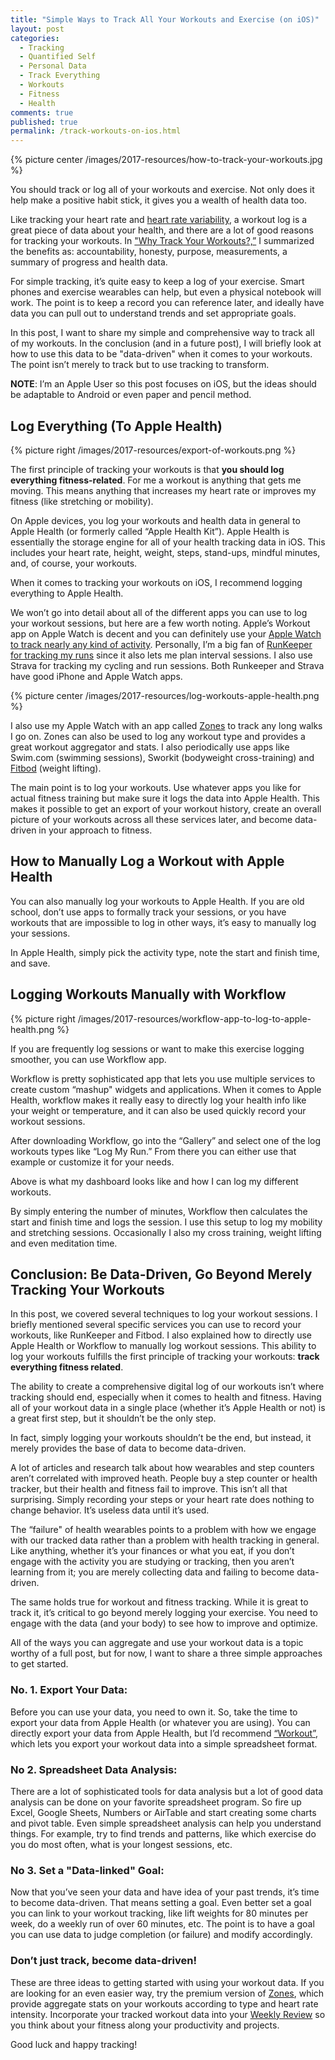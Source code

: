 ```yaml
---
title: "Simple Ways to Track All Your Workouts and Exercise (on iOS)"
layout: post
categories:
  - Tracking
  - Quantified Self
  - Personal Data
  - Track Everything
  - Workouts
  - Fitness
  - Health
comments: true
published: true
permalink: /track-workouts-on-ios.html
---
```


{% picture center /images/2017-resources/how-to-track-your-workouts.jpg %}

You should track or log all of your workouts and exercise. Not only does it help make a positive habit stick, it gives you a wealth of health data too.

Like tracking your heart rate and [heart rate variability](http://www.markwk.com/blog/archives/hrv-for-beginners.html), a workout log is a great piece of data about your health, and there are a lot of good reasons for tracking your workouts. In ["Why Track Your Workouts?,”](http://www.markwk.com/why-track-workouts.html) I summarized the benefits as: accountability, honesty, purpose, measurements, a summary of progress and health data.

For simple tracking, it’s quite easy to keep a log of your exercise. Smart phones and exercise wearables can help, but even a physical notebook will work. The point is to keep a record you can reference later, and ideally have data you can pull out to understand trends and set appropriate goals.

In this post, I want to share my simple and comprehensive way to track all of my workouts. In the conclusion (and in a future post), I will briefly look at how to use this data to be "data-driven" when it comes to your workouts. The point isn’t merely to track but to use tracking to transform.

**NOTE**: I’m an Apple User so this post focuses on iOS, but the ideas should be adaptable to Android or even paper and pencil method.

<!--more-->

## Log Everything (To Apple Health)

{% picture right /images/2017-resources/export-of-workouts.png %}

The first principle of tracking your workouts is that **you should log everything fitness-related**. For me a workout is anything that gets me moving. This means anything that increases my heart rate or improves my fitness (like stretching or mobility).

On Apple devices, you log your workouts and health data in general to Apple Health (or formerly called “Apple Health Kit”). Apple Health is essentially the storage engine for all of your health tracking data in iOS. This includes your heart rate, height, weight, steps, stand-ups, mindful minutes, and, of course, your workouts.

When it comes to tracking your workouts on iOS, I recommend logging everything to Apple Health.

We won’t go into detail about all of the different apps you can use to log your workout sessions, but here are a few worth noting. Apple’s Workout app on Apple Watch is decent and you can definitely use your [Apple Watch to track nearly any kind of activity](http://www.markwk.com/apple-watch-for-self-trackers.html). Personally, I’m a big fan of [RunKeeper for tracking my runs](http://www.markwk.com/2016/10/run-tracking-with-runkeeper.html) since it also lets me plan interval sessions. I also use Strava for tracking my cycling and run sessions. Both Runkeeper and Strava have good iPhone and Apple Watch apps.

{% picture center /images/2017-resources/log-workouts-apple-health.png %}

I also use my Apple Watch with an app called [Zones](https://itunes.apple.com/us/app/zones-for-training-with-exercise-intensity/id1139688415?mt=8) to track any long walks I go on. Zones can also be used to log any workout type and provides a great workout aggregator and stats. I also periodically use apps like Swim.com (swimming sessions), Sworkit (bodyweight cross-training) and [Fitbod](http://fitbod.me) (weight lifting).

The main point is to log your workouts. Use whatever apps you like for actual fitness training but make sure it logs the data into Apple Health. This makes it possible to get an export of your workout history, create an overall picture of your workouts across all these services later, and become data-driven in your approach to fitness.

## How to Manually Log a Workout with Apple Health

You can also manually log your workouts to Apple Health. If you are old school, don’t use apps to formally track your sessions, or you have workouts that are impossible to log in other ways, it’s easy to manually log your sessions.

In Apple Health, simply pick the activity type, note the start and finish time, and save.

## Logging Workouts Manually with Workflow

{% picture right /images/2017-resources/workflow-app-to-log-to-apple-health.png %}

If you are frequently log sessions or want to make this exercise logging smoother, you can use Workflow app.

Workflow is pretty sophisticated app that lets you use multiple services to create custom “mashup" widgets and applications. When it comes to Apple Health, workflow makes it really easy to directly log your health info like your weight or temperature, and it can also be used quickly record your workout sessions.

After downloading Workflow, go into the “Gallery” and select one of the log workouts types like “Log My Run.” From there you can either use that example or customize it for your needs.

Above is what my dashboard looks like and how I can log my different workouts.

By simply entering the number of minutes, Workflow then calculates the start and finish time and logs the session. I use this setup to log my mobility and stretching sessions. Occasionally I also my cross training, weight lifting and even meditation time.

## Conclusion: Be Data-Driven, Go Beyond Merely Tracking Your Workouts

In this post, we covered several techniques to log your workout sessions. I briefly mentioned several specific services you can use to record your workouts, like RunKeeper and Fitbod. I also explained how to directly use Apple Health or Workflow to manually log workout sessions. This ability to log your workouts fulfills the first principle of tracking your workouts: **track everything fitness related**.

The ability to create a comprehensive digital log of our workouts isn’t where tracking should end, especially when it comes to health and fitness. Having all of your workout data in a single place (whether it’s Apple Health or not) is a great first step, but it shouldn’t be the only step.

In fact, simply logging your workouts shouldn’t be the end, but instead, it merely provides the base of data to become data-driven.

A lot of articles and research talk about how wearables and step counters aren’t correlated with improved heath. People buy a step counter or health tracker, but their health and fitness fail to improve. This isn’t all that surprising. Simply recording your steps or your heart rate does nothing to change behavior. It’s useless data until it’s used.

The “failure" of health wearables points to a problem with how we engage with our tracked data rather than a problem with health tracking in general. Like anything, whether it’s your finances or what you eat, if you don’t engage with the activity you are studying or tracking, then you aren’t learning from it; you are merely collecting data and failing to become data-driven.

The same holds true for workout and fitness tracking. While it is great to track it, it’s critical to go beyond merely logging your exercise. You need to engage with the data (and your body) to see how to improve and optimize.

All of the ways you can aggregate and use your workout data is a topic worthy of a full post, but for now, I want to share a three simple approaches to get started.

### No. 1. Export Your Data:

Before you can use your data, you need to own it. So, take the time to export your data from Apple Health (or whatever you are using). You can directly export your data from Apple Health, but I’d recommend [“Workout”](https://itunes.apple.com/us/app/workout-csv-exporter/id1140433100?mt=8), which lets you export your workout data into a simple spreadsheet format.

### No 2. Spreadsheet Data Analysis:

There are a lot of sophisticated tools for data analysis but a lot of good data analysis can be done on your favorite spreadsheet program. So fire up Excel, Google Sheets, Numbers or AirTable and start creating some charts and pivot table. Even simple spreadsheet analysis can help you understand things. For example, try to find trends and patterns, like which exercise do you do most often, what is your longest sessions, etc.

### No 3. Set a "Data-linked" Goal:

Now that you’ve seen your data and have idea of your past trends, it’s time to become data-driven. That means setting a goal. Even better set a goal you can link to your workout tracking, like lift weights for 80 minutes per week, do a weekly run of over 60 minutes, etc. The point is to have a goal you can use data to judge completion (or failure) and modify accordingly.

### Don’t just track, become **data-driven**!

These are three ideas to getting started with using your workout data. If you are looking for an even easier way, try the premium version of [Zones](https://itunes.apple.com/us/app/zones-for-training-with-exercise-intensity/id1139688415?mt=8), which provide aggregate stats on your workouts according to type and heart rate intensity. Incorporate your tracked workout data into your [Weekly Review](http://www.markwk.com/2016/01/power-of-weekly-review.html) so you think about your fitness along your productivity and projects.

Good luck and happy tracking!
